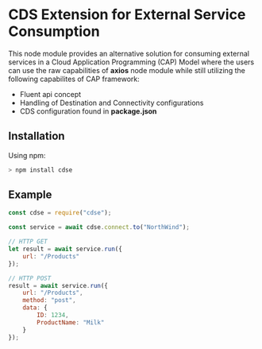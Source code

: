 # CDS Extension for External Service Consumption

This node module provides an alternative solution for consuming external services in a Cloud Application Programming (CAP) Model where the users can use the raw capabilities of **axios** node module while still utilizing the following capabilites of CAP framework:
- Fluent api concept
- Handling of Destination and Connectivity configurations
- CDS configuration found in **package.json**

## Installation

Using npm:

```swift
> npm install cdse
```

## Example

```javascript
const cdse = require("cdse");

const service = await cdse.connect.to("NorthWind");

// HTTP GET
let result = await service.run({
	url: "/Products"
});

// HTTP POST
result = await service.run({
	url: "/Products",
	method: "post",
	data: {
		ID: 1234,
		ProductName: "Milk"
	}
});
```